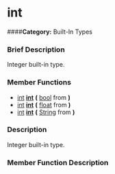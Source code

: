 #  int  
####**Category:** Built-In Types

###  Brief Description  
Integer built-in type.

###  Member Functions 
  * [int](class_int)  **[int](#int)**  **(** [bool](class_bool) from  **)**
  * [int](class_int)  **[int](#int)**  **(** [float](class_float) from  **)**
  * [int](class_int)  **[int](#int)**  **(** [String](class_string) from  **)**

###  Description  
Integer built-in type.

###  Member Function Description  
